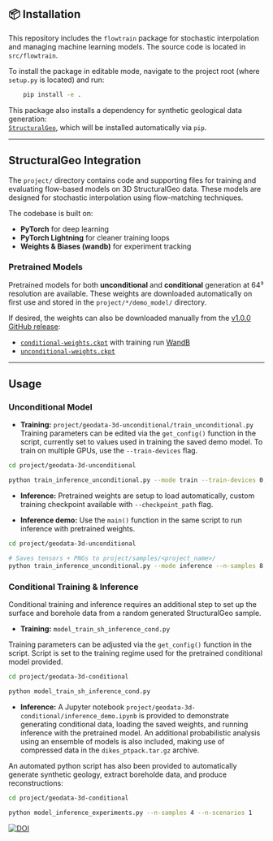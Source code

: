 ## 📦 Installation

This repository includes the `flowtrain` package for stochastic interpolation and managing machine learning models. The source code is located in `src/flowtrain`.

To install the package in editable mode, navigate to the project root (where `setup.py` is located) and run:

```bash
    pip install -e .
```

This package also installs a dependency for synthetic geological data generation:  
[`StructuralGeo`](https://github.com/eldadHaber/StructuralGeo/releases/tag/v1.0), which will be installed automatically via `pip`.

---

## StructuralGeo Integration

The `project/` directory contains code and supporting files for training and evaluating flow-based models on 3D StructuralGeo data. These models are designed for stochastic interpolation using flow-matching techniques.

The codebase is built on:

- **PyTorch** for deep learning
- **PyTorch Lightning** for cleaner training loops
- **Weights & Biases (wandb)** for experiment tracking

### Pretrained Models
Pretrained models for both **unconditional** and **conditional** generation at 64³ resolution are available. These weights are downloaded automatically on first use and stored in the `project/*/demo_model/` directory.

If desired, the weights can also be downloaded manually from the [v1.0.0 GitHub release](https://github.com/chipnbits/flowtrain_stochastic_interpolation/releases/tag/v1.0.0):

- [`conditional-weights.ckpt`](https://github.com/chipnbits/flowtrain_stochastic_interpolation/releases/download/v1.0.0/conditional-weights.ckpt) with training run [WandB](https://wandb.ai/sghyseli/cat-embeddings-18d-normed-64cubed?nw=nwusersghyseli)
- [`unconditional-weights.ckpt`](https://github.com/chipnbits/flowtrain_stochastic_interpolation/releases/download/v1.0.0/unconditional-weights.ckpt)

---

## Usage

### Unconditional Model

- **Training:** `project/geodata-3d-unconditional/train_unconditional.py`
Training parameters can be edited via the `get_config()` function in the script, currently set to values used in training the saved demo model. To train on multiple GPUs, use the `--train-devices` flag.

```bash
cd project/geodata-3d-unconditional

python train_inference_unconditional.py --mode train --train-devices 0,1
```

- **Inference:**
Pretrained weights are setup to load automatically, custom training checkpoint available with `--checkpoint_path` flag.


- **Inference demo:** Use the `main()` function in the same script to run inference with pretrained weights.

```bash
cd project/geodata-3d-unconditional

# Saves tensors + PNGs to project/samples/<project_name>/
python train_inference_unconditional.py --mode inference --n-samples 8 --batch-size 2 --seed 100 --save-images --infer-device cuda
```

### Conditional Training & Inference

Conditional training and inference requires an additional step to set up the surface and borehole data from a random generated StructuralGeo sample.

- **Training:** `model_train_sh_inference_cond.py`

Training parameters can be adjusted via the `get_config()` function in the script. Script is set to the training regime used for the pretrained conditional model provided.

```bash
cd project/geodata-3d-conditional

python model_train_sh_inference_cond.py
```


- **Inference:**
A Jupyter notebook `project/geodata-3d-conditional/inference_demo.ipynb` is provided to demonstrate generating conditional data, loading the saved weights, and running inference with the pretrained model. An additional probabilistic analysis using an ensemble of models is also included, making use of compressed data in the `dikes_ptpack.tar.gz` archive.

An automated python script has also been provided to automatically generate synthetic geology, extract boreholde data, and produce reconstructions:

```bash
cd project/geodata-3d-conditional

python model_inference_experiments.py --n-samples 4 --n-scenarios 1

```

[![DOI](https://zenodo.org/badge/891713525.svg)](https://doi.org/10.5281/zenodo.16924445)

